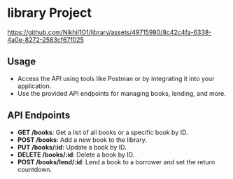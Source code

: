 # library Project


https://github.com/Nikhil1O1/library/assets/49715980/8c42c4fa-6338-4a0e-8272-2583cf67f025


## Usage

- Access the API using tools like Postman or by integrating it into your application.
- Use the provided API endpoints for managing books, lending, and more.

## API Endpoints

- **GET /books**: Get a list of all books or a specific book by ID.
- **POST /books**: Add a new book to the library.
- **PUT /books/:id**: Update a book by ID.
- **DELETE /books/:id**: Delete a book by ID.
- **POST /books/lend/:id**: Lend a book to a borrower and set the return countdown.
